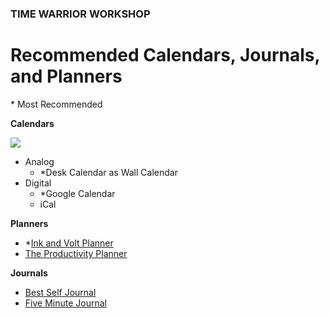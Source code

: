 ### TIME WARRIOR WORKSHOP

# Recommended Calendars, Journals, and Planners

\* Most Recommended

**Calendars**

<img src="http://teaching.polishedsolid.com/time-warrior/wallcalendar.jpg">

* Analog
    * \*Desk Calendar as Wall Calendar
* Digital
    * \*Google Calendar
    * iCal


**Planners**

<ul>
<li>*<a href="https://inkandvolt.com/product/volt-planner/" target="_blank">Ink and Volt Planner</a></li>
<li><a href="https://www.intelligentchange.com/products/the-productivity-planner" target="_blank">The Productivity Planner</a></li>
</ul>

**Journals**

<ul>
<li><a href="https://bestself.co/products/self-journal" target="_blank">Best Self Journal</a></li>
<li><a href="https://www.intelligentchange.com/products/the-five-minute-journal" target="_blank">Five Minute Journal</a></li>
</ul>
